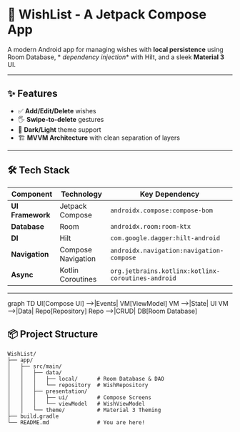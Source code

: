 # 🎯 WishList - A Jetpack Compose App

A modern Android app for managing wishes with **local persistence** using Room Database, *
*dependency injection** with Hilt, and a sleek **Material 3** UI.

---

## ✨ Features

- ✅ **Add/Edit/Delete** wishes
- 🖐️ **Swipe-to-delete** gestures
- 🎨 **Dark/Light** theme support
- 🏗️ **MVVM Architecture** with clean separation of layers

---

## 🛠️ Tech Stack

| Component        | Technology         | Key Dependency                                     |
|------------------|--------------------|----------------------------------------------------|
| **UI Framework** | Jetpack Compose    | `androidx.compose:compose-bom`                     |
| **Database**     | Room               | `androidx.room:room-ktx`                           |
| **DI**           | Hilt               | `com.google.dagger:hilt-android`                   |
| **Navigation**   | Compose Navigation | `androidx.navigation:navigation-compose`           |
| **Async**        | Kotlin Coroutines  | `org.jetbrains.kotlinx:kotlinx-coroutines-android` |

---

graph TD
UI[Compose UI] -->|Events| VM[ViewModel]
VM -->|State| UI
VM -->|Data| Repo[Repository]
Repo -->|CRUD| DB[Room Database]

## 📦 Project Structure

```plaintext
WishList/
├── app/
│   ├── src/main/
│   │   ├── data/
│   │   │   ├── local/      # Room Database & DAO
│   │   │   └── repository  # WishRepository
│   │   ├── presentation/
│   │   │   ├── ui/         # Compose Screens
│   │   │   └── viewModel   # WishViewModel
│   │   └── theme/          # Material 3 Theming
├── build.gradle
└── README.md               # You are here!